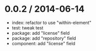 
0.0.2 / 2014-06-14
==================

  * index: refactor to use "within-element"
  * test: tweak test
  * package: add "license" field
  * package: add "repository" field
  * component: add "license" field
